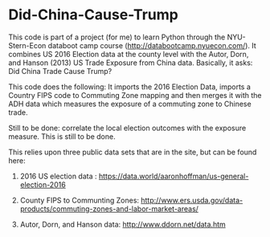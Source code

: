 # Did-China-Cause-Trump
This code is part of a project (for me) to learn Python through the NYU-Stern-Econ databoot camp course (http://databootcamp.nyuecon.com/). It combines US 2016 Election data at the county level with the Autor, Dorn, and Hanson (2013) US Trade Exposure from China data. Basically, it asks: Did China Trade Cause Trump?

This code does the following: It imports the 2016 Election Data, imports a Country FIPS code to Commuting Zone mapping and then merges it with the ADH data which measures the exposure of a commuting zone to Chinese trade. 

Still to be done: correlate the local election outcomes with the exposure measure. This is still to be done.

This relies upon three public data sets that are in the site, but can be found here:

1) 2016 US election data : https://data.world/aaronhoffman/us-general-election-2016

2) County FIPS to Communting Zones: http://www.ers.usda.gov/data-products/commuting-zones-and-labor-market-areas/

3) Autor, Dorn, and Hanson data: http://www.ddorn.net/data.htm

